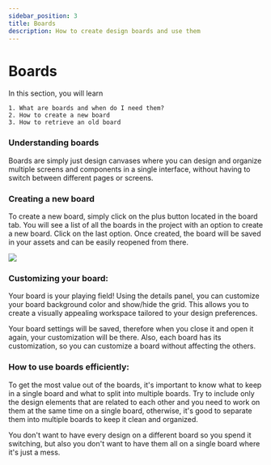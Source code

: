 ```yaml
---
sidebar_position: 3
title: Boards
description: How to create design boards and use them  
---
```


# Boards

In this section, you will learn
```
1. What are boards and when do I need them?
2. How to create a new board
3. How to retrieve an old board

```

### Understanding boards

Boards are simply just design canvases where you can design and organize multiple screens and components in a single interface, without having to switch between different pages or screens.

### Creating a new board

To create a new board, simply click on the plus button located in the board tab. You will see a list of all the boards in the project with an option to create a new board. Click on the last option. Once created, the board will be saved in your assets and can be easily reopened from there.

![](./img/boards.gif)


### Customizing your board:

Your board is your playing field! Using the details panel, you can customize your board background color and show/hide the grid. This allows you to create a visually appealing workspace tailored to your design preferences.

Your board settings will be saved, therefore when you close it and open it again, your customization will be there. Also, each board has its customization, so you can customize a board without affecting the others.

 
### How to use boards efficiently:

To get the most value out of the boards, it's important to know what to keep in a single board and what to split into multiple boards. Try to include only the design elements that are related to each other and you need to work on them at the same time on a single board, otherwise, it's good to separate them into multiple boards to keep it clean and organized. 

You don't want to have every design on a different board so you spend it switching, but also you don't want to have them all on a single board where it's just a mess.


